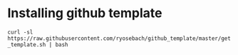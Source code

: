 # Installing github template

`curl -sl https://raw.githubusercontent.com/ryosebach/github_template/master/get_template.sh | bash`
